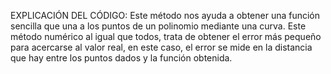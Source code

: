 EXPLICACIÓN DEL CÓDIGO:
Este método nos ayuda a obtener una función sencilla que una a los puntos de un polinomio mediante una curva. 
Este método numérico al igual que todos, trata de obtener el error más pequeño para acercarse al valor real, en este caso,
el error se mide en la distancia que hay entre los puntos dados y la función obtenida.
